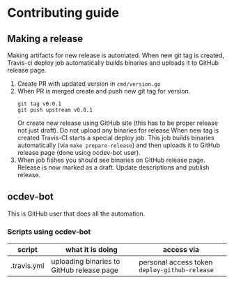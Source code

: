 # Contributing guide



## Making a release

Making artifacts for new release is automated. 
When new git tag is created, Travis-ci deploy job automatically builds binaries and uploads it to GitHub release page.

1. Create PR with updated version in `cmd/version.go`
2. When PR is merged create and push new git tag for version.
    ```
    git tag v0.0.1
    git push upstream v0.0.1
    ```
    Or create new release using GitHub site (this has to be proper release not just draft). 
    Do not upload any binaries for release
    When new tag is created Travis-CI starts a special deploy job.
    This job builds binaries automatically (via `make prepare-release`) and then uploads it to GitHub release page (done using ocdev-bot user).
3. When job fishes you should see binaries on GitHub release page. Release is now marked as a draft. Update descriptions and publish release.


## ocdev-bot
This is GitHub user that does all the automation.

### Scripts using ocdev-bot

| script | what it is doing | access via | 
|-|-|-|
| .travis.yml | uploading binaries to GitHub release page | personal access token `deploy-github-release` |